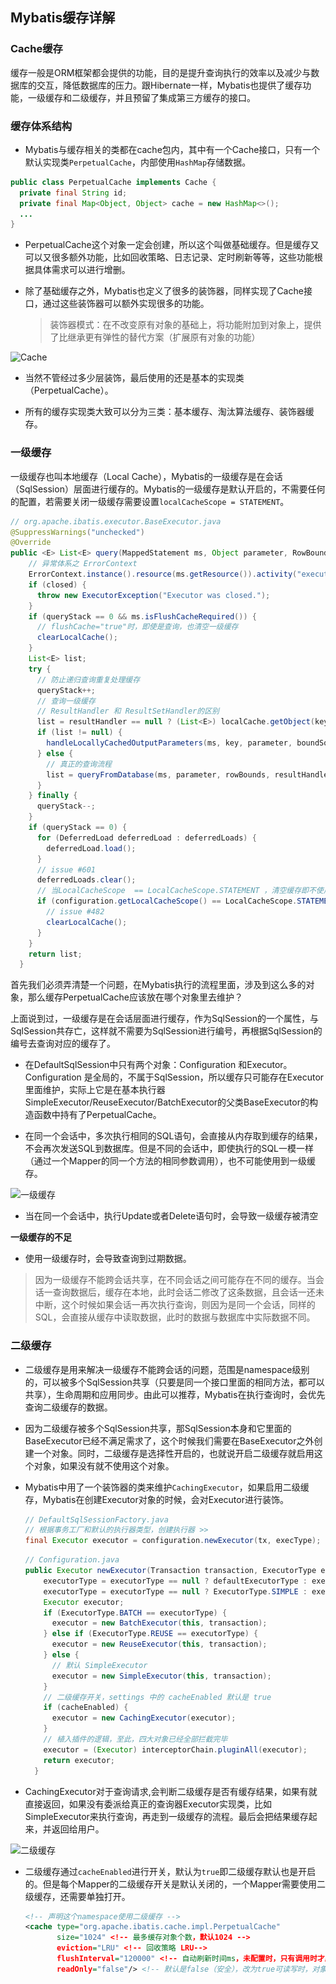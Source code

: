 ## Mybatis缓存详解

### Cache缓存

缓存一般是ORM框架都会提供的功能，目的是提升查询执行的效率以及减少与数据库的交互，降低数据库的压力。跟Hibernate一样，Mybatis也提供了缓存功能，一级缓存和二级缓存，并且预留了集成第三方缓存的接口。

### 缓存体系结构

- Mybatis与缓存相关的类都在cache包内，其中有一个Cache接口，只有一个默认实现类`PerpetualCache`，内部使用`HashMap`存储数据。

```java
public class PerpetualCache implements Cache {
  private final String id;
  private final Map<Object, Object> cache = new HashMap<>();
  ...
}
```

- PerpetualCache这个对象一定会创建，所以这个叫做基础缓存。但是缓存又可以又很多额外功能，比如回收策略、日志记录、定时刷新等等，这些功能根据具体需求可以进行增删。

- 除了基础缓存之外，Mybatis也定义了很多的装饰器，同样实现了Cache接口，通过这些装饰器可以额外实现很多的功能。

  > 装饰器模式：在不改变原有对象的基础上，将功能附加到对象上，提供了比继承更有弹性的替代方案（扩展原有对象的功能）

![Cache](..\..\images\mybatis\Cache.png)

- 当然不管经过多少层装饰，最后使用的还是基本的实现类（PerpetualCache）。

- 所有的缓存实现类大致可以分为三类：基本缓存、淘汰算法缓存、装饰器缓存。

### 一级缓存

一级缓存也叫本地缓存（Local Cache），Mybatis的一级缓存是在会话（SqlSession）层面进行缓存的。Mybatis的一级缓存是默认开启的，不需要任何的配置，若需要关闭一级缓存需要设置`localCacheScope = STATEMENT`。

```java
// org.apache.ibatis.executor.BaseExecutor.java
@SuppressWarnings("unchecked")
@Override
public <E> List<E> query(MappedStatement ms, Object parameter, RowBounds rowBounds, ResultHandler resultHandler, CacheKey key, BoundSql boundSql) throws SQLException {
    // 异常体系之 ErrorContext
    ErrorContext.instance().resource(ms.getResource()).activity("executing a query").object(ms.getId());
    if (closed) {
      throw new ExecutorException("Executor was closed.");
    }
    if (queryStack == 0 && ms.isFlushCacheRequired()) {
      // flushCache="true"时，即使是查询，也清空一级缓存
      clearLocalCache();
    }
    List<E> list;
    try {
      // 防止递归查询重复处理缓存
      queryStack++;
      // 查询一级缓存
      // ResultHandler 和 ResultSetHandler的区别
      list = resultHandler == null ? (List<E>) localCache.getObject(key) : null;
      if (list != null) {
        handleLocallyCachedOutputParameters(ms, key, parameter, boundSql);
      } else {
        // 真正的查询流程
        list = queryFromDatabase(ms, parameter, rowBounds, resultHandler, key, boundSql);
      }
    } finally {
      queryStack--;
    }
    if (queryStack == 0) {
      for (DeferredLoad deferredLoad : deferredLoads) {
        deferredLoad.load();
      }
      // issue #601
      deferredLoads.clear();
      // 当LocalCacheScope  == LocalCacheScope.STATEMENT ，清空缓存即不使用缓存
      if (configuration.getLocalCacheScope() == LocalCacheScope.STATEMENT) {
        // issue #482
        clearLocalCache();
      }
    }
    return list;
  }
```

首先我们必须弄清楚一个问题，在Mybatis执行的流程里面，涉及到这么多的对象，那么缓存PerpetualCache应该放在哪个对象里去维护？

上面说到过，一级缓存是在会话层面进行缓存，作为SqlSession的一个属性，与SqlSession共存亡，这样就不需要为SqlSession进行编号，再根据SqlSession的编号去查询对应的缓存了。

- 在DefaultSqlSession中只有两个对象：Configuration 和Executor。Configuration 是全局的，不属于SqlSession，所以缓存只可能存在Executor里面维护，实际上它是在基本执行器SimpleExecutor/ReuseExecutor/BatchExecutor的父类BaseExecutor的构造函数中持有了PerpetualCache。

- 在同一个会话中，多次执行相同的SQL语句，会直接从内存取到缓存的结果，不会再次发送SQL到数据库。但是不同的会话中，即使执行的SQL一模一样（通过一个Mapper的同一个方法的相同参数调用），也不可能使用到一级缓存。

![一级缓存](..\..\images\mybatis\一级缓存.png)

- 当在同一个会话中，执行Update或者Delete语句时，会导致一级缓存被清空

**一级缓存的不足**

- 使用一级缓存时，会导致查询到过期数据。

> 因为一级缓存不能跨会话共享，在不同会话之间可能存在不同的缓存。当会话一查询数据后，缓存在本地，此时会话二修改了这条数据，且会话一还未中断，这个时候如果会话一再次执行查询，则因为是同一个会话，同样的SQL，会直接从缓存中读取数据，此时的数据与数据库中实际数据不同。

### 二级缓存

- 二级缓存是用来解决一级缓存不能跨会话的问题，范围是namespace级别的，可以被多个SqlSession共享（只要是同一个接口里面的相同方法，都可以共享），生命周期和应用同步。由此可以推荐，Mybatis在执行查询时，会优先查询二级缓存的数据。

- 因为二级缓存被多个SqlSession共享，那SqlSession本身和它里面的BaseExecutor已经不满足需求了，这个时候我们需要在BaseExecutor之外创建一个对象。同时，二级缓存是选择性开启的，也就说开启二级缓存就启用这个对象，如果没有就不使用这个对象。

- Mybatis中用了一个装饰器的类来维护`CachingExecutor`，如果启用二级缓存，Mybatis在创建Executor对象的时候，会对Executor进行装饰。

  ```java
  // DefaultSqlSessionFactory.java 
  // 根据事务工厂和默认的执行器类型，创建执行器 >>
  final Executor executor = configuration.newExecutor(tx, execType);
  ```

  ```java
  // Configuration.java
  public Executor newExecutor(Transaction transaction, ExecutorType executorType) {
      executorType = executorType == null ? defaultExecutorType : executorType;
      executorType = executorType == null ? ExecutorType.SIMPLE : executorType;
      Executor executor;
      if (ExecutorType.BATCH == executorType) {
        executor = new BatchExecutor(this, transaction);
      } else if (ExecutorType.REUSE == executorType) {
        executor = new ReuseExecutor(this, transaction);
      } else {
        // 默认 SimpleExecutor
        executor = new SimpleExecutor(this, transaction);
      }
      // 二级缓存开关，settings 中的 cacheEnabled 默认是 true
      if (cacheEnabled) {
        executor = new CachingExecutor(executor);
      }
      // 植入插件的逻辑，至此，四大对象已经全部拦截完毕
      executor = (Executor) interceptorChain.pluginAll(executor);
      return executor;
    }
  ```

- CachingExecutor对于查询请求,会判断二级缓存是否有缓存结果，如果有就直接返回，如果没有委派给真正的查询器Executor实现类，比如SimpleExecutor来执行查询，再走到一级缓存的流程。最后会把结果缓存起来，并返回给用户。

![二级缓存](..\..\\images\mybatis\二级缓存.png)

- 二级缓存通过`cacheEnabled`进行开关，默认为`true`即二级缓存默认也是开启的。但是每个Mapper的二级缓存开关是默认关闭的，一个Mapper需要使用二级缓存，还需要单独打开。

  ```xml
  <!-- 声明这个namespace使用二级缓存 -->
  <cache type="org.apache.ibatis.cache.impl.PerpetualCache"
         size="1024" <!-- 最多缓存对象个数，默认1024 -->
         eviction="LRU" <!-- 回收策略 LRU-->
         flushInterval="120000" <!-- 自动刷新时间ms，未配置时，只有调用时才刷新 -->
         readOnly="false"/> <!-- 默认是false（安全），改为true可读写时，对象必须支持序列化 --> 
  ```

  

